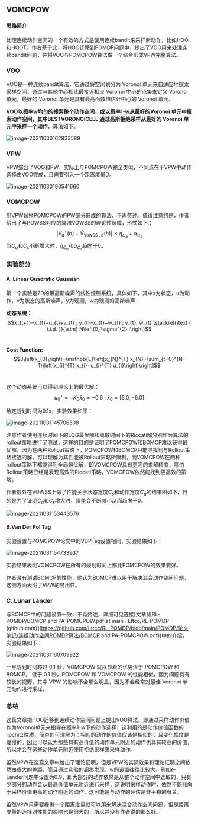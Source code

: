 ## VOMCPOW

#### 思路简介

处理连续动作空间的一个有效的方式是使用连续bandit来采样新动作，比如HOO和HOOT。作者基于此，将HOO迁移到POMDP问题中，提出了VOO用来处理连续bandit问题，并将VOO与POMCPOW算法做一个结合形成VPW完整算法。

### VOO

VOO是一种连续bandit算法，它通过将空间划分为 Voronoi 单元来自适应地探索采样空间，通过与其他中心相比最接近相应 Voronoi 中心的点集来定义 Voronoi 单元，最好的 Voronoi 单元是具有最高函数值估计中心的 Voronoi 单元。

**VOO以概率w均匀的搜索整个动作空间，或以概率1-w从最好的Voronoi 单元中搜索动作空间，其中BESTVORONOICELL 通过高斯拒绝采样从最好的 Voronoi 单元中采样一个动作**，算法如下。

![image-20211030162933589](VOMCPOW.assets/image-20211030162933589.png)

### VPW 

 VPW综合了VOO和PW，实际上与POMCPOW完全类似，不同点在于VPW中动作选择由VOO完成，且需要引入一个距离度量D。

![image-20211030190541660](VOMCPOW.assets/image-20211030190541660.png)

### VOMCPOW

用VPW替换POMCPOW的PW部分形成的算法，不再赘述。值得注意的是，作者给出了与POWSS对应的算法VOWSS的理论性保障，形式如下：
$$
\left|V_{d}^{\star}(b)-\hat{V}_{\text {VowSS }, d}(\bar{b})\right| \leq \eta_{C_{a}}+\alpha_{C_{s}}
$$
当$C_a$和$C_s$不断增大时，$\eta_{C_{a}}$和$\alpha_{C_{s}}$趋向于0。

### 实验部分

#### A. Linear Quadratic Gaussian

第一个实验是2D的带高斯噪声的线性控制系统，具体如下，其中x为状态，u为动作，v为状态的高斯噪声，y为观测，w为观测的高斯噪声：

**动态系统：**$$x_{t+1}=x_{t}+u_{t}+v_{t} ; y_{t}=x_{t}+w_{t} ; v_{t}, w_{t} \stackrel{\text { i.i.d. }}{\sim} N\left(0, \sigma^{2} I\right)$$​​

**Cost Function:**  $$J\left(x_{0}\right)=\mathbb{E}\left[x_{N}^{T} x_{N}+\sum_{t=0}^{N-1}\left(x_{i}^{T} x_{i}+u_{i}^{T} u_{i}\right)\right]$$​​​

这个动态系统可以得到理论上的最优解：$$u_{0}^{\star}=-K_{0} \hat{x}_{0}=-0.6 \cdot \hat{x}_{0}=[6.0,-6.0]$$

给定规划时间为0.1s，实验效果如图：

![image-20211031145706508](VOMCPOW.assets/image-20211031145706508.png)

注意作者使用连续时间下的LQG最优解和离散时间下的Riccati解分别作为算法的rollout策略进行了测试，这样的目的是证明了POMCPOW和BOMCP难以获得最优解，因为在两种Rollout策略下，POMCPOW和BOMCP只能寻找到与Rollout策略接近的解，可以理解为其性能被Rollout策略所限制，而VOMCPOW在两种rollout策略下都能得到全局最优解，即VOMCPOW具有更高的求解精度，哪怕Rollout策略已经是表现高效的Riccati策略，VOMCPOW依然能找到更高效的策略。

作者额外在VOWSS上做了性能关于状态宽度$C_s$和动作宽度$C_a$的结果图如下，目的是为了证明$C_a$和$C_s$增大时，误差会不断减小从而趋向于0。

![image-20211031153443576](VOMCPOW.assets/image-20211031153443576.png)

#### B.Van Der Pol Tag

实验设置与POMCPOW论文中的VDPTag设置相同，实验结果如下：

![image-20211031154733937](VOMCPOW.assets/image-20211031154733937.png)

实验结果表明VOMCPOW在所有的规划时间上都比POMCPOW的效果要好。

作者没有测试BOMCP的性能，他认为BOMCP难以用于解决混合动作空间问题，这侧方面表明了VPW的易用性。

### C. Lunar Lander

与BOMCP中的问题设置一致，不再赘述，详细可见链接[文章]([RL-POMDP/BOMCP and PA-POMCPOW.pdf at main · Lttcc/RL-POMDP (github.com)](https://github.com/Lttcc/RL-POMDP/blob/main/POMDP/论文笔记/连续动作空间POMDP算法/BOMCP and PA-POMCPOW.pdf))中的介绍，实验结果如下：

![image-20211031160709922](VOMCPOW.assets/image-20211031160709922.png)

一旦规划时间超过 0.1 秒，VOMCPOW 就以显着的优势优于 POMCPOW 和 BOMCP。 低于 0.1 秒，POMCPOW 和 VOMCPOW 的性能相似，因为问题具有较长的视野，其中 VPW 的影响不会那么明显，因为不会经常对最佳 Voronoi 单元动作进行采样。

### 总结

这篇文章把HOO迁移到连续动作空间问题上提出VOO算法，即通过采样动作价值作为Voronoi单元来指导在概率1-w下的动作选择，这利用的是动作价值函数的lipchitz性质，简单的可理解为：相似的动作的价值应该是相似的，且变化幅度是缓慢的。因此可以认为那些具有高价值的动作单元附近的动作也具有较高的价值，所以才会在这些动作单元附近使用拒绝采样来采样动作。

虽然VPW在这篇文章中给出了理论证明，但是VPW的实际效果和理论证明之间依然由很大的差距，而且通过实验的超参发现，w的设置往往比较大，例如在Lander问题中设置为0.9，即大部分的动作依然是从整个动作空间中选取的，只有少部分的动作会从最高价值单元附近进行采样，这说明采样动作时，依然不能倾向于采样价值更高的动作附近的动作，这可能是与动作的评估是非平稳的有关。

虽然VPW只需要提供一个距离度量就可以用来解决混合动作空间问题，但是距离度量的选择对性能的影响也是很大的，所以并没有作者说的那么好。



